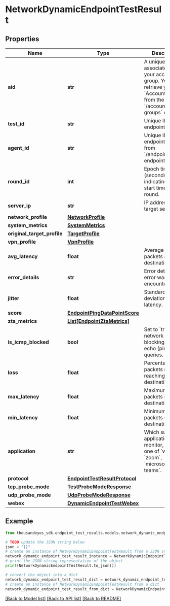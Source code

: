 # NetworkDynamicEndpointTestResult


## Properties

Name | Type | Description | Notes
------------ | ------------- | ------------- | -------------
**aid** | **str** | A unique identifier associated with your account group. You can retrieve your &#x60;AccountGroupId&#x60; from the &#x60;/account-groups&#x60; endpoint. | [optional] 
**test_id** | **str** | Unique ID of endpoint test. | [optional] [readonly] 
**agent_id** | **str** | Unique ID of endpoint agent, from &#x60;/endpoint/agents&#x60; endpoint. | [optional] [readonly] 
**round_id** | **int** | Epoch time (seconds) indicating the start time of the round. | [optional] [readonly] 
**server_ip** | **str** | IP address of target server. | [optional] [readonly] 
**network_profile** | [**NetworkProfile**](NetworkProfile.md) |  | [optional] 
**system_metrics** | [**SystemMetrics**](SystemMetrics.md) |  | [optional] 
**original_target_profile** | [**TargetProfile**](TargetProfile.md) |  | [optional] 
**vpn_profile** | [**VpnProfile**](VpnProfile.md) |  | [optional] 
**avg_latency** | **float** | Average RTT for packets sent to destination. | [optional] [readonly] 
**error_details** | **str** | Error details, if an error was encountered. | [optional] [readonly] 
**jitter** | **float** | Standard deviation of latency. | [optional] [readonly] 
**score** | [**EndpointPingDataPointScore**](EndpointPingDataPointScore.md) |  | [optional] 
**zta_metrics** | [**List[EndpointZtaMetrics]**](EndpointZtaMetrics.md) |  | [optional] 
**is_icmp_blocked** | **bool** | Set to &#x60;true&#x60; if network target is blocking ICMP echo (ping) queries. | [optional] [readonly] 
**loss** | **float** | Percentage of packets not reaching destination. | [optional] [readonly] 
**max_latency** | **float** | Maximum RTT for packets sent to destination. | [optional] [readonly] 
**min_latency** | **float** | Minimum RTT for packets sent to destination. | [optional] [readonly] 
**application** | **str** | Which supported application to monitor, can be one of &#x60;webex&#x60;, &#x60;zoom&#x60;, &#x60;microsoft-teams&#x60;. | [optional] 
**protocol** | [**EndpointTestResultProtocol**](EndpointTestResultProtocol.md) |  | [optional] 
**tcp_probe_mode** | [**TestProbeModeResponse**](TestProbeModeResponse.md) |  | [optional] 
**udp_probe_mode** | [**UdpProbeModeResponse**](UdpProbeModeResponse.md) |  | [optional] 
**webex** | [**DynamicEndpointTestWebex**](DynamicEndpointTestWebex.md) |  | [optional] 

## Example

```python
from thousandeyes_sdk.endpoint_test_results.models.network_dynamic_endpoint_test_result import NetworkDynamicEndpointTestResult

# TODO update the JSON string below
json = "{}"
# create an instance of NetworkDynamicEndpointTestResult from a JSON string
network_dynamic_endpoint_test_result_instance = NetworkDynamicEndpointTestResult.from_json(json)
# print the JSON string representation of the object
print(NetworkDynamicEndpointTestResult.to_json())

# convert the object into a dict
network_dynamic_endpoint_test_result_dict = network_dynamic_endpoint_test_result_instance.to_dict()
# create an instance of NetworkDynamicEndpointTestResult from a dict
network_dynamic_endpoint_test_result_from_dict = NetworkDynamicEndpointTestResult.from_dict(network_dynamic_endpoint_test_result_dict)
```
[[Back to Model list]](../README.md#documentation-for-models) [[Back to API list]](../README.md#documentation-for-api-endpoints) [[Back to README]](../README.md)



